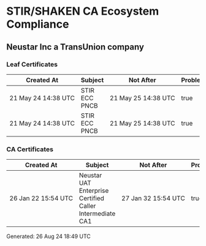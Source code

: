 # STIR/SHAKEN CA Ecosystem Compliance

## Neustar Inc a TransUnion company

### Leaf Certificates

| Created At | Subject | Not After | Problems | Link |
|------------|---------|-----------|----------|------|
| 21&#160;May&#160;24&#160;14:38&#160;UTC | STIR ECC PNCB | 21&#160;May&#160;25&#160;14:38&#160;UTC | true | [view](../CERTS/5abe30e583728332ace3fccec6edbd9fbff0571cd797ec6b932e4ee4d6e91f8d/README.md) |
| 21&#160;May&#160;24&#160;14:38&#160;UTC | STIR ECC PNCB | 21&#160;May&#160;25&#160;14:38&#160;UTC | true | [view](../CERTS/5abe30e583728332ace3fccec6edbd9fbff0571cd797ec6b932e4ee4d6e91f8d/README.md) |

### CA Certificates

| Created At | Subject | Not After | Problems | Link |
|------------|---------|-----------|----------|------|
| 26&#160;Jan&#160;22&#160;15:54&#160;UTC | Neustar UAT Enterprise Certified Caller Intermediate CA1 | 27&#160;Jan&#160;32&#160;15:54&#160;UTC | true | [view](../CERTS/ccfe62eca45597fa004d4b6be7531638a318fbb32405914ee8284c4b3ce6275e/README.md) |


Generated: 26 Aug 24 18:49 UTC